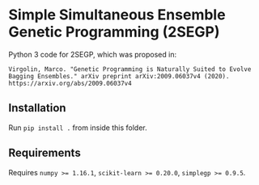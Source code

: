 # Simple Simultaneous Ensemble Genetic Programming (2SEGP)
Python 3 code for 2SEGP, which was proposed in:

```
Virgolin, Marco. "Genetic Programming is Naturally Suited to Evolve Bagging Ensembles." arXiv preprint arXiv:2009.06037v4 (2020).
https://arxiv.org/abs/2009.06037v4
```

## Installation
Run `pip install .` from inside this folder.

## Requirements
Requires `numpy >= 1.16.1`, `scikit-learn >= 0.20.0`, `simplegp >= 0.9.5`.
